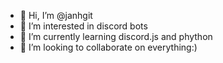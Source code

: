 - 👋 Hi, I’m @janhgit
- 👀 I’m interested in discord bots
- 🌱 I’m currently learning discord.js and phython 
- 💞️ I’m looking to collaborate on everything:)


<!---
janhgit/janhgit is a ✨ special ✨ repository because its `README.md` (this file) appears on your GitHub profile.
You can click the Preview link to take a look at your changes.
--->
